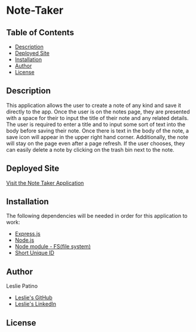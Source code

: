 # Note-Taker


## Table of Contents
* [Description](#description)
* [Deployed Site](#link)
* [Installation](#installation)
* [Author](#author)
* [License](#license)


## Description
This application allows the user to create a note of any kind and save it directly to the app. Once the user is on the notes page, they are presented with a space for their to input the title of their note and any related details. The user is required to enter a title and to input some sort of text into the body before saving their note. Once there is text in the body of the note, a save icon will appear in the upper right hand corner.
Additionally, the note will stay on the page even after a page refresh. If the user chooses, they can easily delete a note by clicking on the trash bin next to the note. 


## Deployed Site
[Visit the Note Taker Application](https://obscure-waters-08324.herokuapp.com/)


## Installation
The following dependencies will be needed in order for this application to work:
* [Express.js](https://expressjs.com/)
* [Node.js](https://nodejs.org/en/)
* [Node module - FS(file system) ](https://nodejs.org/api/fs.html)
* [Short Unique ID](https://www.npmjs.com/package/short-unique-id)



## Author
Leslie Patino
* [Leslie's GitHub](https://github.com/lesliejpatino)
* [Leslie's LinkedIn](https://www.linkedin.com/in/lesliejpatino/)


## License